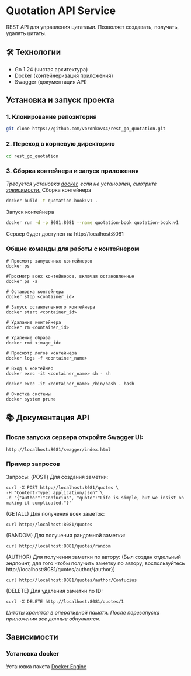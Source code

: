 # Quotation API Service
REST API для управления цитатами. Позволяет создавать, получать, удалять цитаты.

## 🛠 Технологии
- Go 1.24 (чистая архитектура)
- Docker (контейнеризация приложения)
- Swagger (документация API)

## Установка и запуск проекта

### 1. Клонирование репозитория
```bash
git clone https://github.com/voronkov44/rest_go_quotation.git
```
### 2. Переход в корневую директорию 
```bash
cd rest_go_quotation
```

### 3. Сборка контейнера и запуск приложения
*Требуется установка [docker](https://www.docker.com/products/docker-desktop/), если не установлен, смотрите [зависимости.]()*
Сборка контейнера
```bash
docker build -t quotation-book:v1 .
```
Запуск контейнера
```bash
docker run -d -p 8081:8081 --name quotation-book quotation-book:v1
```

Сервер будет доступен на http://localhost:8081

### Общие команды для работы с контейнером

```
# Просмотр запущенных контейнеров
docker ps

#Просмотр всех контейнеров, включая остановленные
docker ps -a

# Остановка контейнера
docker stop <container_id>

# Запуск остановленного контейнера
docker start <container_id>

# Удалание контейнера
docker rm <container_id>

# Удаление образа
docker rmi <image_id>

# Просмотр логов контейнера
docker logs -f <container_name>

# Вход в контейнер
docker exec -it <container_name> sh - sh

docker exec -it <container_name> /bin/bash - bash

# Очистка системы
docker system prune
```

## 📚 Документация API

### После запуска сервера откройте Swagger UI:

```
http://localhost:8081/swagger/index.html
```

### Пример запросов
Запросы:
(POST) Для создания заметки:
```
curl -X POST http://localhost:8081/quotes \
-H "Content-Type: application/json" \
-d '{"author":"Confucius", "quote":"Life is simple, but we insist on making it complicated."}'
```

(GETALL) Для получения всех заметок:
```
curl http://localhost:8081/quotes
```

(RANDOM) Для получения рандомной заметки:
```
curl http://localhost:8081/quotes/random
```

(AUTHOR) Для получения заметки по автору:
(Был создан отдельный эндпоинт, для того чтобы получить заметку по автору, воспользуйтесь http://localhost:8081/quotes/author/{author})
```
curl http://localhost:8081/quotes/author/Confucius
```

(DELETE) Для удаления заметки по ID:
```
curl -X DELETE http://localhost:8081/quotes/1
```
*Цитаты хранятся в оперативной памяти. После перезапуска приложения все данные обнуляются.*

## Зависимости
### Установка docker
Установка пакета [Docker Engine](https://docs.docker.com/engine/install/)
